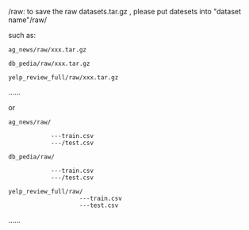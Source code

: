 /raw: to save the raw datasets.tar.gz  , please put datesets into "dataset name"/raw/

such as:

    ag_news/raw/xxx.tar.gz

    db_pedia/raw/xxx.tar.gz

    yelp_review_full/raw/xxx.tar.gz

……

or


    ag_news/raw/

                ---train.csv
                ---/test.csv

    db_pedia/raw/

                ---train.csv
                ---/test.csv

    yelp_review_full/raw/
                        ---train.csv
                        ---test.csv

……

